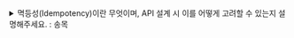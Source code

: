 <details>
<summary> 멱등성(Idempotency)이란 무엇이며, API 설계 시 이를 어떻게 고려할 수 있는지 설명해주세요. : 송목</summary>
멱등성은 같은 요청을 여러 번 보내더라도 결과가 한 번 보낸 것과 동일하게 유지되는 성질을 의미합니다.
  
API 설계에서 멱등성이 중요한 이유는 네트워크 오류, 타임아웃 등으로 인해 클라이언트가 요청을 재전송할 수 있기 때문입니다.

이때 서버가 요청을 중복 처리하면 데이터 불일치나 시스템 오류가 발생할 수 있습니다. 예를 들어, 결제 API에서 중복 결제가 발생하면 큰 문제가됩니다.

저는 API 설계 시 멱등성을 고려함으로써 신뢰성 있는 서비스 제공이 가능하다고 생각합니다.

특히 거래나 주문 처리 시스템처럼 중요한 서비스에서는 반드시 멱등성을 보장해야 데이터 무결성을 지킬 수 있다고 생각합니다


</details>

